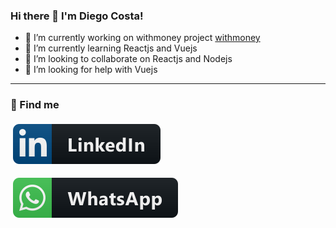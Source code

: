 ### Hi there 👋 I'm Diego Costa!

- 🔭 I’m currently working on withmoney project [withmoney](https://github.com/withmoney)
- 🌱 I’m currently learning Reactjs and Vuejs
- 👯 I’m looking to collaborate on Reactjs and Nodejs
- 🤔 I’m looking for help with Vuejs

---

### 📢 Find me

<p>
  <a href="https://www.linkedin.com/in/diegocosta-dev/">
    <img src="https://raw.githubusercontent.com/diegocosta-dev/diegocosta-dev/dead693ca37ffb9ddefd7ed7d11577205ef301ad/Resources/linkedin.svg" alt="linkedin" style="vertical-align:top; margin:4px">
  </a>
</p>

<p>
  <a href="https://api.whatsapp.com/send?phone=5584988808712">
    <img src="https://raw.githubusercontent.com/diegocosta-dev/diegocosta-dev/dead693ca37ffb9ddefd7ed7d11577205ef301ad/Resources/whatsapp.svg" alt="whatsapp" style="vertical-align:top; margin:4px">
  </a>
</p>
